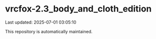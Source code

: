 # vrcfox-2.3_body_and_cloth_edition

Last updated: 2025-07-01 03:05:10

This repository is automatically maintained.
